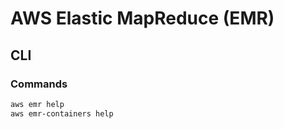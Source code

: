 # AWS Elastic MapReduce (EMR)

## CLI

### Commands

```sh
aws emr help
aws emr-containers help
```
